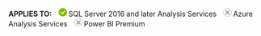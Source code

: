**APPLIES TO:** ![yes](media/yes.png)SQL Server 2016 and later Analysis Services ![no](media/no.png)Azure Analysis Services ![no](media/no.png)Power BI Premium